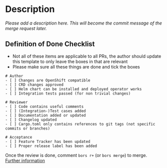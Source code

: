 
# Description

*Please add a description here. This will become the commit message of the merge request later.*

<!-- Commit message above. Everything below is not added to the message. Do not change this line! -->

## Definition of Done Checklist

- Not all of these items are applicable to all PRs, the author should update this template to only leave the boxes in that are relevant
- Please make sure all these things are done and tick the boxes
 
```[tasklist]
# Author
- [ ] Changes are OpenShift compatible
- [ ] CRD changes approved
- [ ] Helm chart can be installed and deployed operator works
- [ ] Integration tests passed (for non trivial changes)
```

```[tasklist]
# Reviewer
- [ ] Code contains useful comments
- [ ] (Integration-)Test cases added
- [ ] Documentation added or updated
- [ ] Changelog updated
- [ ] Cargo.toml only contains references to git tags (not specific commits or branches)
```

```[tasklist]
# Acceptance
- [ ] Feature Tracker has been updated
- [ ] Proper release label has been added
```

Once the review is done, comment `bors r+` (or `bors merge`) to merge. [Further information](https://bors.tech/documentation/getting-started/#reviewing-pull-requests)
